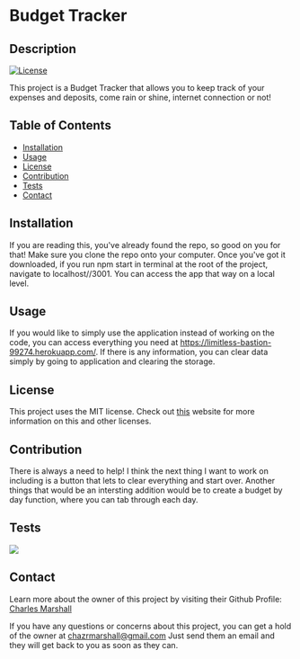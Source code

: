   # Budget Tracker
  ## Description
  [![License](https://img.shields.io/badge/License-MIT-<Green>.svg)](https://shields.io/)

  This project is a Budget Tracker that allows you to keep track of your expenses and deposits, come rain or shine, internet connection or not!

  ## Table of Contents
  * [Installation](#installation)
  * [Usage](#usage)
  * [License](#license)
  * [Contribution](#contribution)
  * [Tests](#tests)
  * [Contact](#contact)

  ## Installation
  If you are reading this, you've already found the repo, so good on you for that! Make sure you clone the repo onto your computer. Once you've got it downloaded, if you run npm start in terminal at the root of the project, navigate to localhost//3001. You can access the app that way on a local level. 

  ## Usage
  If you would like to simply use the application instead of working on the code, you can access everything you need at https://limitless-bastion-99274.herokuapp.com/. If there is any information, you can clear data simply by going to application and clearing the storage. 

  ## License
  This project uses the MIT license. Check out <a href="https://choosealicense.com">this</a> website for more information on this and other licenses. 

  ## Contribution
  There is always a need to help! I think the next thing I want to work on including is a button that lets to clear everything and start over. Another things that would be an intersting addition would be to create a budget by day function, where you can tab through each day. 

  ## Tests
  ![](/readme-image.png)
  
  ## Contact
  Learn more about the owner of this project by visiting their Github Profile: <a href=https://github.com/DractousUnleashed>Charles Marshall</a>

  If you have any questions or concerns about this project, you can get a hold of the owner at chazrmarshall@gmail.com Just send them an email and they will get back to you as soon as they can.
